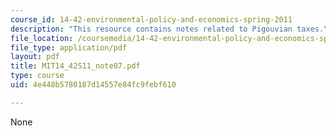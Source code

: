 ```yaml
---
course_id: 14-42-environmental-policy-and-economics-spring-2011
description: "This resource contains notes related to Pigouvian taxes.\r\n"
file_location: /coursemedia/14-42-environmental-policy-and-economics-spring-2011/4e448b5780187d14557e84fc9febf610_MIT14_42S11_note07.pdf
file_type: application/pdf
layout: pdf
title: MIT14_42S11_note07.pdf
type: course
uid: 4e448b5780187d14557e84fc9febf610

---
```

None